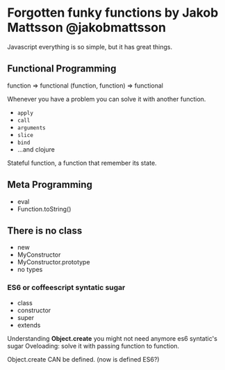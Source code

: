 # Forgotten funky functions by Jakob Mattsson @jakobmattsson

Javascript everything is so simple, but it has great things.

## Functional Programming
function => functional
(function, function) => functional

Whenever you have a problem you can solve it with another function.

- `apply`
- `call`
- `arguments`
- `slice`
- `bind`
- ...and clojure

Stateful function, a function that remember its state.

## Meta Programming
- eval
- Function.toString()

## There is no class
- new
- MyConstructor
- MyConstructor.prototype
- no types

### ES6 or coffeescript syntatic sugar
- class
- constructor
- super
- extends

Understanding **Object.create** you might not need anymore es6 syntatic's sugar
Oveloading: solve it with passing function to function.

Object.create CAN be defined. (now is defined ES6?)
